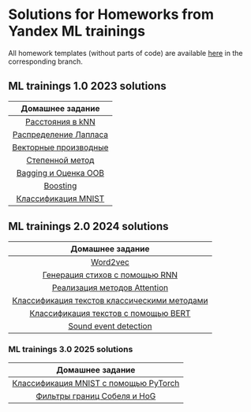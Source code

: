 # Solutions for Homeworks from Yandex ML trainings

All homework templates (without parts of code) are available [here](https://github.com/girafe-ai/ml-course) in the corresponding branch.

## ML trainings 1.0 2023 solutions

| Домашнее задание |
| :---: |
|[Расстояния в kNN](./23_trainings_1_0/k_nearest_neighbor.py) |
|[Распределение Лапласа](./23_trainings_1_0/laplace_distribution_assignment_0_02.ipynb) |
|[Векторные производные](./23_trainings_1_0/derivatives_assignment_03.ipynb)|
|[Степенной метод](./23_trainings_1_0/power_method_assignment0_04.ipynb)|
|[Bagging и Оценка OOB](./23_trainings_1_0/assignment_bagging_and_oob.ipynb)|
|[Boosting](./23_trainings_1_0/assignment_boosting.ipynb)|
|[Классификация MNIST](./23_trainings_1_0/assignment_mnist.ipynb)|

## ML trainings 2.0 2024 solutions

| Домашнее задание |
| :---: |
| [Word2vec](./24_trainings_2_0/word2vec_assignment.ipynb) |
| [Генерация стихов с помощью RNN](./24_trainings_2_0/poetry_with_rnn.ipynb) |
| [Реализация методов Attention](./24_trainings_2_0/attention_assignment.ipynb) |
| [Классификация текстов классическими методами](./24_trainings_2_0/classic_text_classification_hw.ipynb) |
| [Классификация текстов с помощью BERT](./24_trainings_2_0/assignment_bert_for_text_classification.ipynb) |
| [Sound event detection](./24_trainings_2_0/sed-base.ipynb) |

### ML trainings 3.0 2025 solutions

| Домашнее задание |
| :---: |
| [Классификация MNIST с помощью PyTorch](./25_trainings_3_0/01_hw_mnist_classification.ipynb) |
| [Фильтры границ Собеля и HoG](./25_trainings_3_0/hw_sobel_and_simple_hog.ipynb) |
